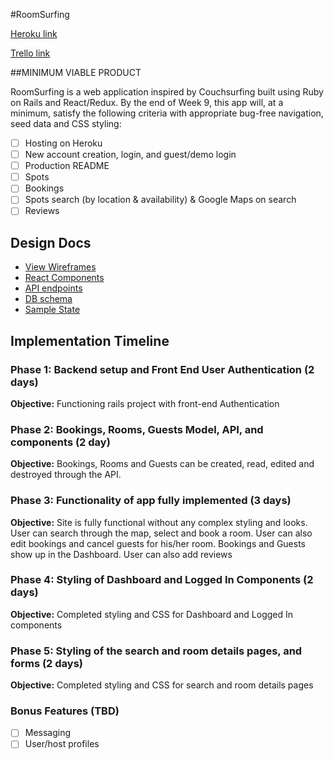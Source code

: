 #RoomSurfing

[Heroku link][heroku]

[Trello link][trello]

[heroku]: http://www.herokuapp.com
[trello]: https://trello.com/b/s2fyYAsm/roomsurfing

##MINIMUM VIABLE PRODUCT

RoomSurfing is a web application inspired by Couchsurfing built using Ruby on Rails and React/Redux. By the end of Week 9, this app will, at a minimum, satisfy the following criteria with appropriate bug-free navigation, seed data and CSS styling:

- [ ] Hosting on Heroku
- [ ] New account creation, login, and guest/demo login
- [ ] Production README
- [ ] Spots
- [ ] Bookings
- [ ] Spots search (by location & availability) & Google Maps on search
- [ ] Reviews

## Design Docs
* [View Wireframes][wireframes]
* [React Components][components]
* [API endpoints][api-endpoints]
* [DB schema][schema]
* [Sample State][sample-state]

[wireframes]: docs/wireframes
[components]: docs/component-hierarchy.md
[sample-state]: docs/sample-state.md
[api-endpoints]: docs/api-endpoints.md
[schema]: docs/schema.md

## Implementation Timeline

### Phase 1: Backend setup and Front End User Authentication (2 days)

**Objective:** Functioning rails project with front-end Authentication

### Phase 2: Bookings, Rooms, Guests Model, API, and components (2 day)

**Objective:** Bookings, Rooms and Guests can be created, read, edited and destroyed through
the API.

### Phase 3: Functionality of app fully implemented (3 days)

**Objective:** Site is fully functional without any complex styling and looks. User can search through the map, select and book a room. User can also edit bookings and cancel guests for his/her room. Bookings and Guests show up in the Dashboard. User can also add reviews

### Phase 4: Styling of Dashboard and Logged In Components (2 days)

**Objective:** Completed styling and CSS for Dashboard and Logged In components

### Phase 5: Styling of the search and room details pages, and forms (2 days)

**Objective:** Completed styling and CSS for search and room details pages

### Bonus Features (TBD)
- [ ] Messaging
- [ ] User/host profiles
